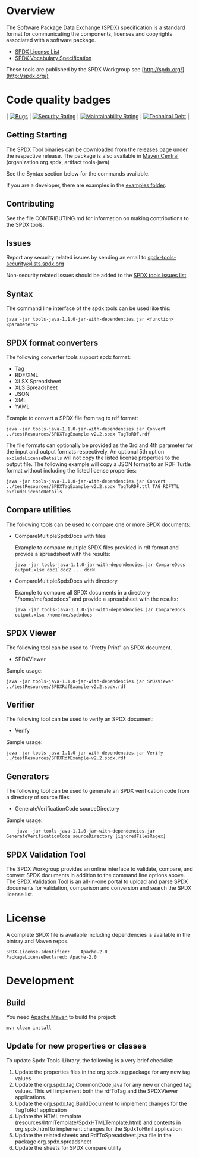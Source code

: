 # Overview
The Software Package Data Exchange (SPDX) specification is a standard format for communicating the components, licenses and copyrights associated with a software package.

  * [SPDX License List](http://spdx.org/licenses/)
  * [SPDX Vocabulary Specification](http://spdx.org/rdf/terms)

These tools are published by the SPDX Workgroup
see [http://spdx.org/](http://spdx.org/)

# Code quality badges

|   [![Bugs](https://sonarcloud.io/api/project_badges/measure?project=tools-java&metric=bugs)](https://sonarcloud.io/dashboard?id=tools-java)    | [![Security Rating](https://sonarcloud.io/api/project_badges/measure?project=tools-java&metric=security_rating)](https://sonarcloud.io/dashboard?id=tools-java) | [![Maintainability Rating](https://sonarcloud.io/api/project_badges/measure?project=tools-java&metric=sqale_rating)](https://sonarcloud.io/dashboard?id=tools-java) | [![Technical Debt](https://sonarcloud.io/api/project_badges/measure?project=tools-java&metric=sqale_index)](https://sonarcloud.io/dashboard?id=tools-java) |

## Getting Starting

The SPDX Tool binaries can be downloaded from the [releases page](https://github.com/spdx/tools-java/releases) under the respective release.  The package is also available in [Maven Central](https://search.maven.org/artifact/org.spdx/tools-java) (organization org.spdx, artifact tools-java).

See the Syntax section below for the commands available.

If you are a developer, there are examples in the [examples folder](examples/org/spdx/examples).

## Contributing
See the file CONTRIBUTING.md for information on making contributions to the SPDX tools.

## Issues
Report any security related issues by sending an email to [spdx-tools-security@lists.spdx.org](mailto:spdx-tools-security@lists.spdx.org)

Non-security related issues should be added to the [SPDX tools issues list](https://github.com/spdx/tools-java/issues)

## Syntax
The command line interface of the spdx tools can be used like this:

    java -jar tools-java-1.1.0-jar-with-dependencies.jar <function> <parameters> 

## SPDX format converters
The following converter tools support spdx format:

  * Tag
  * RDF/XML
  * XLSX Spreadsheet
  * XLS Spreadsheet
  * JSON
  * XML
  * YAML

Example to convert a SPDX file from tag to rdf format:

    java -jar tools-java-1.1.0-jar-with-dependencies.jar Convert ../testResources/SPDXTagExample-v2.2.spdx TagToRDF.rdf
    
The file formats can optionally be provided as the 3rd and 4th parameter for the input and output formats respectively.  An optional 5th option `excludeLicenseDetails` will not copy the listed license properties to the output file.  The following example will copy a JSON format to an RDF Turtle format without including the listed license properties:

    java -jar tools-java-1.1.0-jar-with-dependencies.jar Convert ../testResources/SPDXTagExample-v2.2.spdx TagToRDF.ttl TAG RDFTTL excludeLicenseDetails

## Compare utilities
The following  tools can be used to compare one or more SPDX documents:

  * CompareMultipleSpdxDocs with files

    Example to compare multiple SPDX files provided in rdf format and provide a spreadsheet with the results:

        java -jar tools-java-1.1.0-jar-with-dependencies.jar CompareDocs output.xlsx doc1 doc2 ... docN
        
  * CompareMultipleSpdxDocs with directory

    Example to compare all SPDX documents in a directory "/home/me/spdxdocs" and provide a spreadsheet with the results:

        java -jar tools-java-1.1.0-jar-with-dependencies.jar CompareDocs output.xlsx /home/me/spdxdocs

## SPDX Viewer
The following tool can be used to "Pretty Print" an SPDX document.

  * SPDXViewer

Sample usage:

    java -jar tools-java-1.1.0-jar-with-dependencies.jar SPDXViewer ../testResources/SPDXRdfExample-v2.2.spdx.rdf 

## Verifier
The following tool can be used to verify an SPDX document:

  * Verify

Sample usage:

    java -jar tools-java-1.1.0-jar-with-dependencies.jar Verify ../testResources/SPDXRdfExample-v2.2.spdx.rdf

## Generators
The following tool can be used to generate an SPDX verification code from a directory of source files:

  * GenerateVerificationCode sourceDirectory
  
  Sample usage:

        java -jar tools-java-1.1.0-jar-with-dependencies.jar GenerateVerificationCode sourceDirectory [ignoredFilesRegex]

## SPDX Validation Tool
The SPDX Workgroup provides an online interface to validate, compare, and convert SPDX documents in addition to the command line options above. The [SPDX Validation Tool](https://tools.spdx.org/app/validate/) is an all-in-one portal to upload and parse SPDX documents for validation, comparison and conversion and search the SPDX license list. 

# License
A complete SPDX file is available including dependencies is available in the bintray and Maven repos.

    SPDX-License-Identifier:	Apache-2.0
    PackageLicenseDeclared:	Apache-2.0

# Development

## Build
You need [Apache Maven](http://maven.apache.org/) to build the project:

    mvn clean install


## Update for new properties or classes
To update Spdx-Tools-Library, the following is a very brief checklist:

  1. Update the properties files in the org.spdx.tag package for any new tag values
  2. Update the org.spdx.tag.CommonCode.java for any new or changed tag values.  This will implement both the rdfToTag and the SPDXViewer applications.
  3. Update the org.spdx.tag.BuildDocument to implement changes for the TagToRdf application
  4. Update the HTML template (resources/htmlTemplate/SpdxHTMLTemplate.html) and contexts in org.spdx.html to implement changes for the SpdxToHtml application
  5. Update the related sheets and RdfToSpreadsheet.java file in the package org.spdx.spreadsheet
  6. Update the sheets for SPDX compare utility
